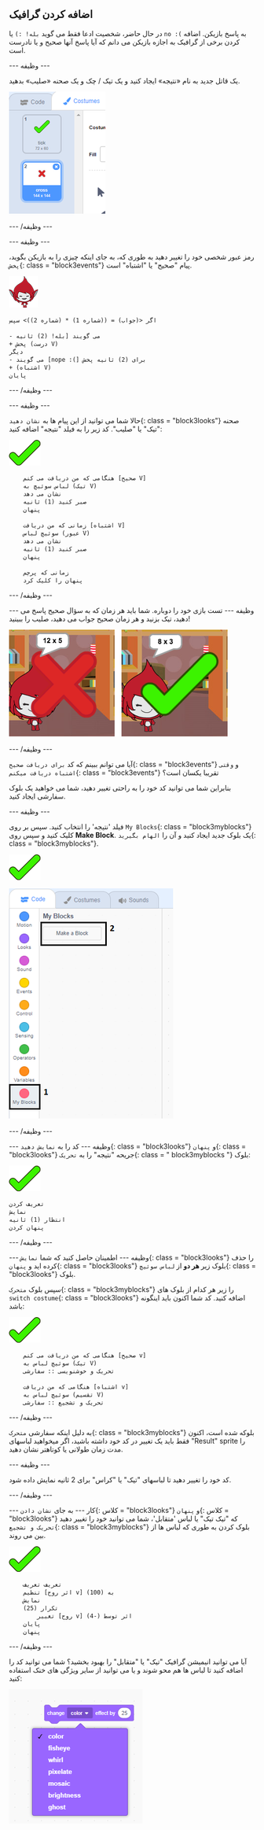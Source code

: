 ## اضافه کردن گرافیک

در حال حاضر، شخصیت ادعا فقط می گوید `بله! :)` یا `no :(` به پاسخ بازیکن. اضافه کردن برخی از گرافیک به اجازه بازیکن می دانم که آیا پاسخ آنها صحیح و یا نادرست است.

\--- وظیفه \---

یک قاتل جدید به نام «نتیجه» ایجاد کنید و یک تیک / چک و یک صحنه «صلیب» بدهید.

![قهرمان با لباس تیک و کراس](images/brain-result.png)

\--- /وظیفه \---

\--- وظیفه \---

رمز عبور شخصی خود را تغییر دهید به طوری که، به جای اینکه چیزی را به بازیکن بگوید، `پخش`{: class = "block3events"} پیام "صحیح" یا "اشتباه" است.

![امضا شخصیت](images/giga-sprite.png)

```blocks3
اگر <(جواب) = ((شماره 1) * (شماره 2))> سپس

- می گویند [بله! (2) ثانیه
+ پخش (درست V)
دیگر
- می گویند [nope :(] برای (2) ثانیه پخش
+ (اشتباه V)
پایان
```

\--- /وظیفه \---

\--- وظیفه \---

حالا شما می توانید از این پیام ها به `نشان دهید`{: class = "block3looks"} صحنه "تیک" یا "صلیب". کد زیر را به فیلد "نتیجه" اضافه کنید:

![نتیجه جستجو](images/result-sprite.png)

```blocks3
    هنگامی که من دریافت می کنم [صحیح V]
    لباس سوئیچ به (تیک V)
    نشان می دهد
    صبر کنید (1) ثانیه
    پنهان

    زمانی که من دریافت [اشتباه V]
    سوئیچ لباس (عبور V)
    نشان می دهد
    صبر کنید (1) ثانیه
    پنهان

    زمانی که پرچم
    پنهان را کلیک کرد
```

\--- /وظیفه \---

\--- وظیفه \--- تست بازی خود را دوباره. شما باید هر زمان که به سؤال صحیح پاسخ می دهید، تیک بزنید و هر زمان صحیح جواب می دهید، صلیب را ببینید!

![برای صحیح، صلیب برای پاسخ اشتباه تایپ کنید](images/brain-test-answer.png)

\--- /وظیفه \---

آیا می توانم ببینم که کد `برای دریافت صحیح`{: class = "block3events"} و `وقتی اشتباه دریافت میکنم`{: class = "block3events"} تقریبا یکسان است؟

بنابراین شما می توانید کد خود را به راحتی تغییر دهید، شما می خواهید یک بلوک سفارشی ایجاد کنید.

\--- وظیفه \---

فیلد 'نتیجه' را انتخاب کنید. سپس بر روی `My Blocks`{: class = "block3myblocks"} کلیک کنید و سپس روی **Make Block**. یک بلوک جدید ایجاد کنید و آن را `الهام بگیرید`{: class = "block3myblocks"}.

![نتیجه جستجو](images/result-sprite.png)

![ایجاد یک بلوک به نام ناامیدی](images/brain-animate-function.png)

\--- /وظیفه \---

\--- وظیفه \--- کد را به `نمایش دهید`{: class = "block3looks"} و `پنهان`{: class = "block3looks"} جریحه "نتیجه" را به `تحریک`{: class = " block3myblocks "} بلوک:

![نتیجه جستجو](images/result-sprite.png)

```blocks3
تعریف کردن
نمایش
انتظار (1) ثانیه
پنهان کردن
```

\--- /وظیفه \---

\--- وظیفه \--- اطمینان حاصل کنید که شما `نمایش`{: class = "block3looks"} را حذف کرده اید و `پنهان`{: class = "block3looks"} بلوک زیر **هر دو** از `لباس سوئیچ`{: class = "block3looks"} بلوک.

سپس بلوک `متحرک`{: class = "block3myblocks"} را زیر هر کدام از بلوک های `switch costume`{: class = "block3looks"} اضافه کنید. کد شما اکنون باید اینگونه باشد:

![نتیجه جستجو](images/result-sprite.png)

```blocks3
    هنگامی که من دریافت می کنم [صحیح v]
    سوئیچ لباس به (تیک V)
    تحریک و خوشنویسی :: سفارشی

    هنگامی که من دریافت [اشتباه v]
    سوئیچ لباس به (تقسیم V)
    تحریک و تشجیع :: سفارشی
```

\--- /وظیفه \---

به دلیل اینکه سفارشی `متحرک`{: class = "block3myblocks"} بلوکه شده است، اکنون فقط باید یک تغییر در کد خود داشته باشید، اگر میخواهید لباسهای "Result" sprite را مدت زمان طولانی یا کوتاهتر نشان دهید.

\--- وظیفه \---

کد خود را تغییر دهید تا لباسهای "تیک" یا "کراس" برای 2 ثانیه نمایش داده شود.

\--- /وظیفه \---

\--- کار \--- به جای `نشان دادن`{: کلاس = "block3looks"} و `پنهان`{: کلاس = "block3looks"} که "تیک تیک" یا لباس 'متقابل'، شما می توانید خود را تغییر دهید `تحریک و تشجیع`{: class = "block3myblocks"} بلوک کردن به طوری که لباس ها از بین می روند.

![نتیجه جستجو](images/result-sprite.png)

```blocks3
    تعریف تعریف
    تنظیم [اثر روح v] به (100)
    نمایش
    تکرار (25)
        تغییر [روح v] اثر توسط (-4)
    پایان
    پنهان
```

\--- /وظیفه \---

آیا می توانید انیمیشن گرافیک "تیک" یا "متقابل" را بهبود بخشید؟ شما می توانید کد را اضافه کنید تا لباس ها هم محو شوند و یا می توانید از سایر ویژگی های خنک استفاده کنید:

![تصویری](images/brain-effects.png)